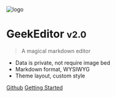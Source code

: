 
![logo]()

# GeekEditor <small>v2.0</small>

> A magical markdown editor

- Data is private, not require image bed
- Markdown format, WYSIWYG
- Theme layout, custom style

[Github](https://github.com/geekeditor)
[Getting Started](#geekeditor)
